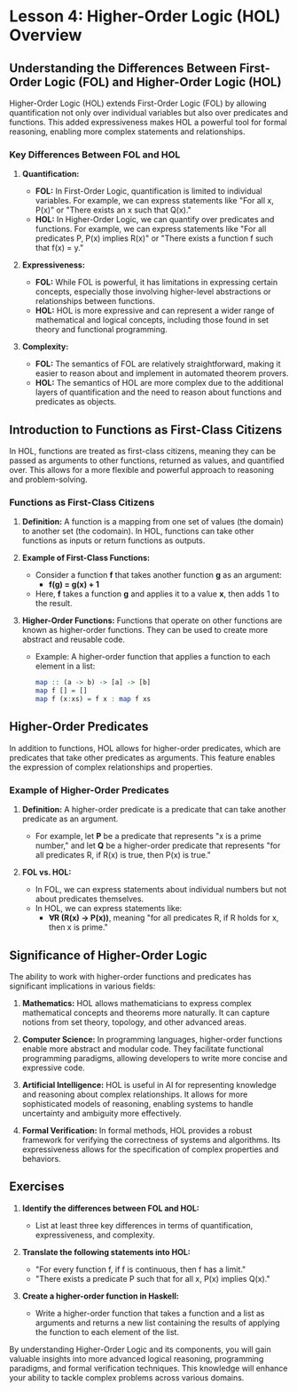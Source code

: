 # Lesson 4: Higher-Order Logic (HOL) Overview

## Understanding the Differences Between First-Order Logic (FOL) and Higher-Order Logic (HOL)

Higher-Order Logic (HOL) extends First-Order Logic (FOL) by allowing quantification not only over individual variables but also over predicates and functions. This added expressiveness makes HOL a powerful tool for formal reasoning, enabling more complex statements and relationships.

### Key Differences Between FOL and HOL

1. **Quantification:**
   - **FOL:** In First-Order Logic, quantification is limited to individual variables. For example, we can express statements like "For all x, P(x)" or "There exists an x such that Q(x)."
   - **HOL:** In Higher-Order Logic, we can quantify over predicates and functions. For example, we can express statements like "For all predicates P, P(x) implies R(x)" or "There exists a function f such that f(x) = y."

2. **Expressiveness:**
   - **FOL:** While FOL is powerful, it has limitations in expressing certain concepts, especially those involving higher-level abstractions or relationships between functions.
   - **HOL:** HOL is more expressive and can represent a wider range of mathematical and logical concepts, including those found in set theory and functional programming.

3. **Complexity:**
   - **FOL:** The semantics of FOL are relatively straightforward, making it easier to reason about and implement in automated theorem provers.
   - **HOL:** The semantics of HOL are more complex due to the additional layers of quantification and the need to reason about functions and predicates as objects.

## Introduction to Functions as First-Class Citizens

In HOL, functions are treated as first-class citizens, meaning they can be passed as arguments to other functions, returned as values, and quantified over. This allows for a more flexible and powerful approach to reasoning and problem-solving.

### Functions as First-Class Citizens

1. **Definition:** A function is a mapping from one set of values (the domain) to another set (the codomain). In HOL, functions can take other functions as inputs or return functions as outputs.

2. **Example of First-Class Functions:**
   - Consider a function **f** that takes another function **g** as an argument:
     - **f(g) = g(x) + 1**
   - Here, **f** takes a function **g** and applies it to a value **x**, then adds 1 to the result.

3. **Higher-Order Functions:** Functions that operate on other functions are known as higher-order functions. They can be used to create more abstract and reusable code.
   - Example: A higher-order function that applies a function to each element in a list:
     ```haskell
     map :: (a -> b) -> [a] -> [b]
     map f [] = []
     map f (x:xs) = f x : map f xs
     ```

## Higher-Order Predicates

In addition to functions, HOL allows for higher-order predicates, which are predicates that take other predicates as arguments. This feature enables the expression of complex relationships and properties.

### Example of Higher-Order Predicates

1. **Definition:** A higher-order predicate is a predicate that can take another predicate as an argument.
   - For example, let **P** be a predicate that represents "x is a prime number," and let **Q** be a higher-order predicate that represents "for all predicates R, if R(x) is true, then P(x) is true."

2. **FOL vs. HOL:**
   - In FOL, we can express statements about individual numbers but not about predicates themselves.
   - In HOL, we can express statements like:
     - **∀R (R(x) → P(x))**, meaning "for all predicates R, if R holds for x, then x is prime."

## Significance of Higher-Order Logic

The ability to work with higher-order functions and predicates has significant implications in various fields:

1. **Mathematics:** HOL allows mathematicians to express complex mathematical concepts and theorems more naturally. It can capture notions from set theory, topology, and other advanced areas.

2. **Computer Science:** In programming languages, higher-order functions enable more abstract and modular code. They facilitate functional programming paradigms, allowing developers to write more concise and expressive code.

3. **Artificial Intelligence:** HOL is useful in AI for representing knowledge and reasoning about complex relationships. It allows for more sophisticated models of reasoning, enabling systems to handle uncertainty and ambiguity more effectively.

4. **Formal Verification:** In formal methods, HOL provides a robust framework for verifying the correctness of systems and algorithms. Its expressiveness allows for the specification of complex properties and behaviors.

## Exercises

1. **Identify the differences between FOL and HOL:**
   - List at least three key differences in terms of quantification, expressiveness, and complexity.

2. **Translate the following statements into HOL:**
   - "For every function f, if f is continuous, then f has a limit."
   - "There exists a predicate P such that for all x, P(x) implies Q(x)."

3. **Create a higher-order function in Haskell:**
   - Write a higher-order function that takes a function and a list as arguments and returns a new list containing the results of applying the function to each element of the list.

By understanding Higher-Order Logic and its components, you will gain valuable insights into more advanced logical reasoning, programming paradigms, and formal verification techniques. This knowledge will enhance your ability to tackle complex problems across various domains.